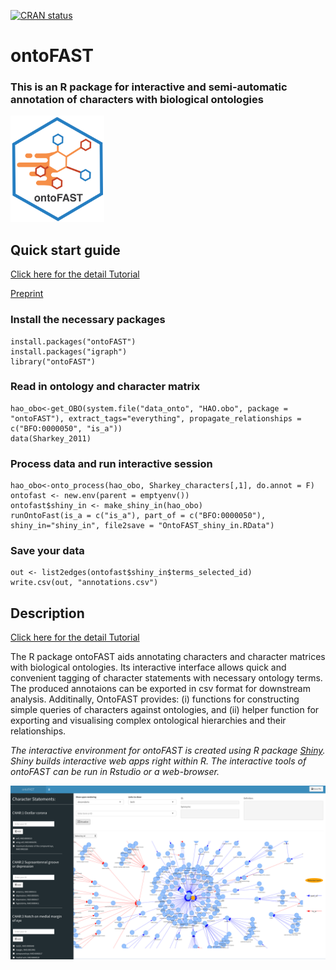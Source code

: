 [![CRAN status](https://www.r-pkg.org/badges/version/ontoFAST)](https://CRAN.R-project.org/package=ontoFAST)

# ontoFAST
### This is an R package for interactive and semi-automatic annotation of characters with biological ontologies

 <p align="left">
  <img src="https://github.com/sergeitarasov/ontoFAST/blob/master/test/Icon_ontofast_new.png" width="150" title="hover text">
</p>  


## Quick start guide
[Click here for the detail Tutorial](https://github.com/sergeitarasov/ontoFAST/wiki)

[Preprint](https://www.biorxiv.org/content/10.1101/2021.05.11.443562v1)

### Install the necessary packages
```{r}
install.packages("ontoFAST")
install.packages("igraph")
library("ontoFAST")
```

### Read in ontology and character matrix
```{r}
hao_obo<-get_OBO(system.file("data_onto", "HAO.obo", package = "ontoFAST"), extract_tags="everything", propagate_relationships = c("BFO:0000050", "is_a"))
data(Sharkey_2011)
```

### Process data and run interactive session
```{r}
hao_obo<-onto_process(hao_obo, Sharkey_characters[,1], do.annot = F)
ontofast <- new.env(parent = emptyenv())
ontofast$shiny_in <- make_shiny_in(hao_obo)
runOntoFast(is_a = c("is_a"), part_of = c("BFO:0000050"), shiny_in="shiny_in", file2save = "OntoFAST_shiny_in.RData")
```

### Save your data
```{r}
out <- list2edges(ontofast$shiny_in$terms_selected_id)
write.csv(out, "annotations.csv")
```

## Description

[Click here for the detail Tutorial](https://github.com/sergeitarasov/ontoFAST/wiki)


The R package ontoFAST aids annotating characters and character matrices with biological ontologies. Its interactive interface allows quick and convenient tagging of character statements with necessary ontology terms. The produced annotaions can be exported in csv format for downstream analysis. Additinally, OntoFAST provides: (i) functions for constructing simple queries of characters against ontologies, and (ii) helper function for exporting and visualising complex ontological hierarchies and their relationships.

*The interactive environment for ontoFAST is created using R package [Shiny](https://shiny.rstudio.com/). Shiny builds interactive web apps right within R. The interactive tools of ontoFAST can be run in Rstudio or a web-browser.*

![The interactive interface of ontoFAST](https://raw.githubusercontent.com/sergeitarasov/ontoFAST/master/test/ontoFAST.png)

